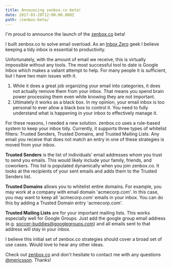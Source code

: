 ```yaml
---
title: Announcing zenbox.co beta!
date: 2017-03-28T12:00:00.000Z
path: /zenbox-beta/
---
```


I'm proud to announce the launch of the [zenbox.co](https://zenbox.co) beta!

I built zenbox.co to solve email overload. As an [Inbox Zero](http://www.43folders.com/izero) geek I believe keeping a tidy inbox is essential to productivity.

Unfortunately, with the amount of email we receive, this is virtually impossible without any tools. The most successful tool to date is Google Inbox which makes a valiant attempt to help. For many people it is sufficient, but I have two main issues with it.

1. While it does a great job organizing your email into categories, it does not actually remove them from your inbox. That means you spend brain power processing them even while knowing they are not important.
1. Ultimately it works as a black box. In my opinion, your email inbox is too personal to ever allow a black box to control it. You need to fully understand what is happening in your inbox to effectively manage it.

For these reasons, I needed a new solution. zenbox.co uses a rule-based system to keep your inbox tidy. Currently, it supports three types of whitelist filters: Trusted Senders, Trusted Domains, and Trusted Mailing Lists. Any email you receive that does not match an entry in one of these strategies is moved from your inbox.

**Trusted Senders** is the list of individuals' email addresses whom you trust to send you emails. This would likely include your family, friends, and coworkers. This list is populated dynamically when you join zenbox.co. It looks at the recipients of your sent emails and adds them to the Trusted Senders list.

**Trusted Domains** allows you to whitelist entire domains. For example, you may work at a company with email domain 'acmecorp.com'. In this case, you may want to keep all 'acmecorp.com' emails in your inbox. You can do this by adding a Trusted Domain entry 'acmecorp.com'.

**Trusted Mailing Lists** are for your important mailing lists. This works especially well for Google Groups. Just add the google group email address (e.g. soccer-buddies@googlegroups.com) and all emails sent to that address will stay in your inbox.

I believe this initial set of zenbox.co strategies should cover a broad set of use cases. Would love to hear any other ideas.

Check out [zenbox.co](https://zenbox.co) and don't hesitate to contact me with any questions [@mericsson](https://twitter.com/mericsson). Thanks!
